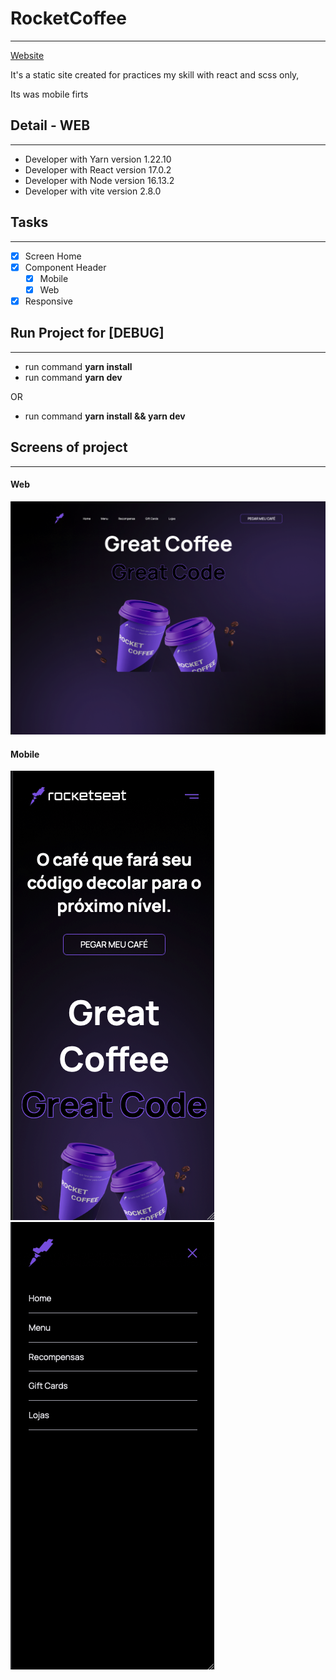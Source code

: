 # RocketCoffee
------------------
<a href="https://rocketcoffee.vercel.app/">Website</a>

It's a static site created for practices my skill with react and scss only,

Its was mobile firts

## Detail - WEB
------------------
- Developer with Yarn version 1.22.10
- Developer with React version 17.0.2
- Developer with Node version 16.13.2
- Developer with vite version 2.8.0

## Tasks
------------------
- [x] Screen Home
- [x] Component Header
    - [X] Mobile
    - [X] Web
- [x] Responsive

## Run Project for [DEBUG]
------------------
- run command  **yarn install**
- run command  **yarn dev**

OR

- run command **yarn install && yarn dev**

## Screens of project
------------------
#### **Web**
![](https://raw.githubusercontent.com/lscavalcante/rocketcoffee/main/public/images/web.png)

#### **Mobile**
![](https://raw.githubusercontent.com/lscavalcante/rocketcoffee/main/public/images/mobile.png)
![](https://raw.githubusercontent.com/lscavalcante/rocketcoffee/main/public/images/header.png)




